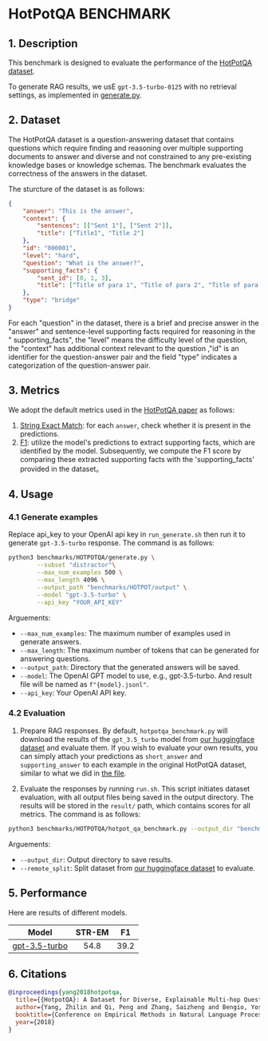 # HotPotQA BENCHMARK

## 1. Description

This benchmark is designed to evaluate the performance of the [HotPotQA dataset](https://huggingface.co/datasets/hotpot_qa). 

To generate RAG results, we usE `gpt-3.5-turbo-0125` with no retrieval settings, as implemented in [generate.py](generate.py).

## 2. Dataset

The HotPotQA dataset is a question-answering dataset that contains questions which require finding and reasoning over multiple supporting documents to answer and  diverse and not constrained to any pre-existing knowledge bases or knowledge schemas. The benchmark evaluates the correctness of the answers in the dataset.

The sturcture of the dataset is as follows:
```json
{
    "answer": "This is the answer",
    "context": {
        "sentences": [["Sent 1"], ["Sent 2"]],
        "title": ["Title1", "Title 2"]
    },
    "id": "000001",
    "level": "hard",
    "question": "What is the answer?",
    "supporting_facts": {
        "sent_id": [0, 1, 3],
        "title": ["Title of para 1", "Title of para 2", "Title of para 3"]
    },
    "type": "bridge"
}
```

For each "question" in the dataset, there is a brief and precise answer in the "answer" and sentence-level supporting facts required for reasoning in the " supporting_facts", the "level" means the difficulty level of the question, the "context" has  additional context relevant to the question ,"id" is an identifier for the question-answer pair and the field "type" indicates a categorization of the question-answer pair.


## 3. Metrics

We adopt the default metrics used in the [HotPotQA paper](https://arxiv.org/abs/1809.09600) as follows:

1. [String Exact Match](../../rageval/metrics/_answer_exact_match.py): for each `answer`, check whether it is present in the predictions.
2. [F1](../../rageval/metrics/_answer_f1.py): utilize the model's predictions to extract supporting facts, which are identified by the model. Subsequently, we compute the F1 score by comparing these extracted supporting facts with the 'supporting_facts' provided in the dataset。


## 4. Usage

### 4.1 Generate examples

Replace api_key to your OpenAI api key in `run_generate.sh` then run it to generate `gpt-3.5-turbo` response. The command is as follows:

```bash
python3 benchmarks/HOTPOTQA/generate.py \
        --subset "distractor"\
        --max_num_examples 500 \
        --max_length 4096 \
        --output_path "benchmarks/HOTPOT/output" \
        --model "gpt-3.5-turbo" \
        --api_key "YOUR_API_KEY"
```

Arguements:

- `--max_num_examples`: The maximum number of examples used in generate answers.
- `--max_length`: The maximum number of tokens that can be generated for answering questions.
- `--output_path`: Directory that the generated answers will be saved.
- `--model`: The OpenAI GPT model to use, e.g., gpt-3.5-turbo. And result file will be named as `f"{model}.jsonl"`.
- `--api_key`: Your OpenAI API key.

### 4.2 Evaluation

1. Prepare RAG responses. By default, `hotpotqa_benchmark.py` will download the results of the `gpt_3.5_turbo` model from [our huggingface dataset](https://huggingface.co/datasets/golaxy/rag-bench) and evaluate them. If you wish to evaluate your own results, you can simply attach your predictions as `short_answer` and `supporting_answer`  to each example in the original HotPotQA dataset, similar to what we did in [the file](https://huggingface.co/datasets/golaxy/rag-bench/viewer/hotpot_qa/gpt_3.5-_turbo).

2. Evaluate the responses by running `run.sh`. This script initiates dataset evaluation, with all output files being saved in the output directory. The results will be stored in the `result/` path, which contains scores for all metrics. The command is as follows:

```bash
python3 benchmarks/HOTPOTQA/hotpot_qa_benchmark.py --output_dir "benchmarks/HOTPOTQA" --remote_split "gpt_3.5_turbo"
```

Arguements:

- `--output_dir`: Output directory to save results.
- `--remote_split`: Split dataset from [our huggingface dataset](https://huggingface.co/datasets/golaxy/rag-bench) to evaluate.

## 5. Performance

Here are results of different models.

| Model | STR-EM | F1 |
|:---:|:---:|:---:|
| [gpt-3.5-turbo](https://huggingface.co/datasets/golaxy/rag-bench/viewer/hotpot_qa/gpt_3.5-_turbo) | 54.8 | 39.2 |


## 6. Citations

``` bibtex
@inproceedings{yang2018hotpotqa,
  title={{HotpotQA}: A Dataset for Diverse, Explainable Multi-hop Question Answering},
  author={Yang, Zhilin and Qi, Peng and Zhang, Saizheng and Bengio, Yoshua and Cohen, William W. and Salakhutdinov, Ruslan and Manning, Christopher D.},
  booktitle={Conference on Empirical Methods in Natural Language Processing ({EMNLP})},
  year={2018}
}
```